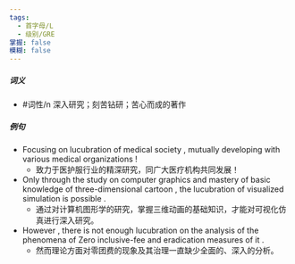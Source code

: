 ```yaml
---
tags:
  - 首字母/L
  - 级别/GRE
掌握: false
模糊: false
---
```

##### 词义
- #词性/n  深入研究；刻苦钻研；苦心而成的著作
##### 例句
- Focusing on lucubration of medical society , mutually developing with various medical organizations !
	- 致力于医护服行业的精深研究，同广大医疗机构共同发展！
- Only through the study on computer graphics and mastery of basic knowledge of three-dimensional cartoon , the lucubration of visualized simulation is possible .
	- 通过对计算机图形学的研究，掌握三维动画的基础知识，才能对可视化仿真进行深入研究。
- However , there is not enough lucubration on the analysis of the phenomena of Zero inclusive-fee and eradication measures of it .
	- 然而理论方面对零团费的现象及其治理一直缺少全面的、深入的分析。
